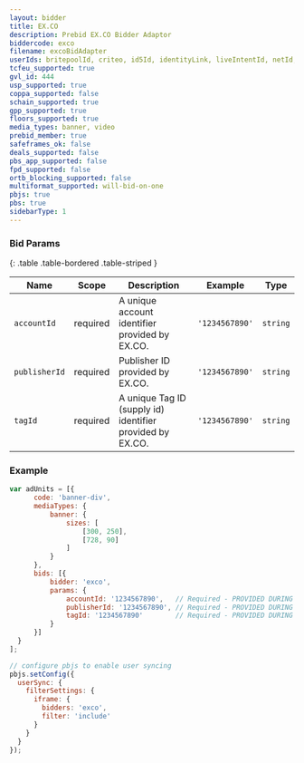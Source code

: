 ```yaml
---
layout: bidder
title: EX.CO
description: Prebid EX.CO Bidder Adaptor
biddercode: exco
filename: excoBidAdapter
userIds: britepoolId, criteo, id5Id, identityLink, liveIntentId, netId, parrableId, pubCommonId, unifiedId
tcfeu_supported: true
gvl_id: 444
usp_supported: true
coppa_supported: false
schain_supported: true
gpp_supported: true
floors_supported: true
media_types: banner, video
prebid_member: true
safeframes_ok: false
deals_supported: false
pbs_app_supported: false
fpd_supported: false
ortb_blocking_supported: false
multiformat_supported: will-bid-on-one
pbjs: true
pbs: true
sidebarType: 1
---
```


### Bid Params

{: .table .table-bordered .table-striped }

| Name          | Scope      | Description                                                                           | Example                      | Type     |
|---------------|------------|---------------------------------------------------------------------------------------|------------------------------|----------|
| `accountId`   | required   | A unique account identifier provided by EX.CO.                                        | `'1234567890'`               | `string` |
| `publisherId` | required   | Publisher ID provided by EX.CO.                                                       | `'1234567890'`               | `string` |
| `tagId`       | required   | A unique Tag ID (supply id) identifier provided by EX.CO.                             | `'1234567890'`               | `string` |

### Example

  ```javascript
var adUnits = [{
        code: 'banner-div',
        mediaTypes: {
            banner: {
                sizes: [
                    [300, 250],
                    [728, 90]
                ]
            }
        },
        bids: [{
            bidder: 'exco',
            params: {
                accountId: '1234567890',   // Required - PROVIDED DURING SETUP...
                publisherId: '1234567890', // Required - PROVIDED DURING SETUP...
                tagId: '1234567890'        // Required - PROVIDED DURING SETUP...
            }
        }]
    }
];

// configure pbjs to enable user syncing
pbjs.setConfig({
    userSync: {
      filterSettings: {
        iframe: {
          bidders: 'exco',
          filter: 'include'
        }
      }
    }
});
```
